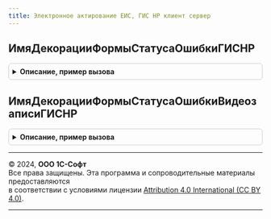 ```yaml
---
title: Электронное актирование ЕИС, ГИС НР клиент сервер
---
```



## ИмяДекорацииФормыСтатусаОшибкиГИСНР
<details style="margin: 1em 0; padding: 0.5em; border: 1px solid #ccc; border-radius: 6px;">

<summary style="font-weight: bold; cursor: pointer;">Описание, пример вызова</summary>

```bsl

// Возвращает имя декорации статуса ошибки ГИС НР
//
// Возвращаемое значение:
//  Строка - Имя декорации статуса ошибки ГИС НР
//
Функция ИмяДекорацииФормыСтатусаОшибкиГИСНР() Экспорт
```

Пример вызова
```bsl
Результат = ЭлектронноеАктированиеЕИСГИСНРКлиентСервер.ИмяДекорацииФормыСтатусаОшибкиГИСНР() 
```
</details>

## ИмяДекорацииФормыСтатусаОшибкиВидеозаписиГИСНР
<details style="margin: 1em 0; padding: 0.5em; border: 1px solid #ccc; border-radius: 6px;">

<summary style="font-weight: bold; cursor: pointer;">Описание, пример вызова</summary>

```bsl

// Возвращает имя декорации статуса ошибки видеозаписи ГИС НР
//
// Возвращаемое значение:
//  Строка - Имя декорации статуса ошибки видеозаписи ГИС НР
//
Функция ИмяДекорацииФормыСтатусаОшибкиВидеозаписиГИСНР() Экспорт
```

Пример вызова
```bsl
Результат = ЭлектронноеАктированиеЕИСГИСНРКлиентСервер.ИмяДекорацииФормыСтатусаОшибкиВидеозаписиГИСНР() 
```
</details>

---

© 2024, **ООО 1С-Софт**  
Все права защищены. Эта программа и сопроводительные материалы предоставляются  
в соответствии с условиями лицензии [Attribution 4.0 International (CC BY 4.0)](https://creativecommons.org/licenses/by/4.0/legalcode).

---
